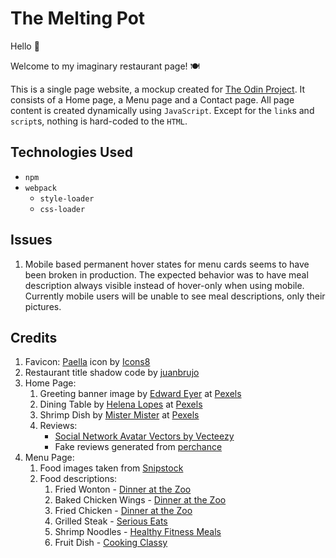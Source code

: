 <!-- @format -->

# The Melting Pot

Hello 👋

Welcome to my imaginary restaurant page! 🍽

This is a single page website, a mockup created for [The Odin Project](https://www.theodinproject.com).
It consists of a Home page, a Menu page and a Contact page. All page content is created dynamically using `JavaScript`. Except for the `link`s and `script`s, nothing is hard-coded to the `HTML`.

## Technologies Used

- `npm`
- `webpack`
  - `style-loader`
  - `css-loader`

## Issues
1. Mobile based permanent hover states for menu cards seems to have been broken in production. The expected behavior was to have meal description always visible instead of hover-only when using mobile. Currently mobile users will be unable to see meal descriptions, only their pictures.

## Credits

1. Favicon: <a target="_blank" href="https://icons8.com/icon/97309/paella">Paella</a> icon by <a target="_blank" href="https://icons8.com">Icons8</a>
2. Restaurant title shadow code by [juanbrujo](https://codepen.io/juanbrujo)
3. Home Page:
    1) Greeting banner image by [Edward Eyer](https://www.pexels.com/photo/interior-design-of-an-empty-restaurant-2923034/) at [Pexels](https://www.pexels.com/)
    2) Dining Table by [Helena Lopes](https://www.pexels.com/photo/people-drinking-liquor-and-talking-on-dining-table-close-up-photo-696218/) at [Pexels](https://www.pexels.com/)
    3) Shrimp Dish by [Mister Mister](https://www.pexels.com/photo/shrimp-dish-3434523/) at [Pexels](https://www.pexels.com/)
    4) Reviews:
        - <a href="https://www.vecteezy.com/free-vector/social-network-avatar">Social Network Avatar Vectors by Vecteezy</a>
        - Fake reviews generated from [perchance](https://perchance.org/zomatoreviewgenerator)
4. Menu Page:
    1. Food images taken from [Snipstock](https://snipstock.com/)
    2. Food descriptions:
        1. Fried Wonton - [Dinner at the Zoo](https://www.dinneratthezoo.com/fried-wonton-recipe/)
        2. Baked Chicken Wings - [Dinner at the Zoo](https://www.dinneratthezoo.com/baked-chicken-wings/)
        3. Fried Chicken - [Dinner at the Zoo](https://www.dinneratthezoo.com/fried-chicken-wings/)
        4. Grilled Steak - [Serious Eats](https://www.seriouseats.com/food-lab-how-to-grill-steak-cuts-of-steak)
        5. Shrimp Noodles - [Healthy Fitness Meals](https://healthyfitnessmeals.com/shrimp-stir-fry-noodles/)
        6. Fruit Dish - [Cooking Classy](https://www.cookingclassy.com/honey-lime-rainbow-fruit-salad/)
